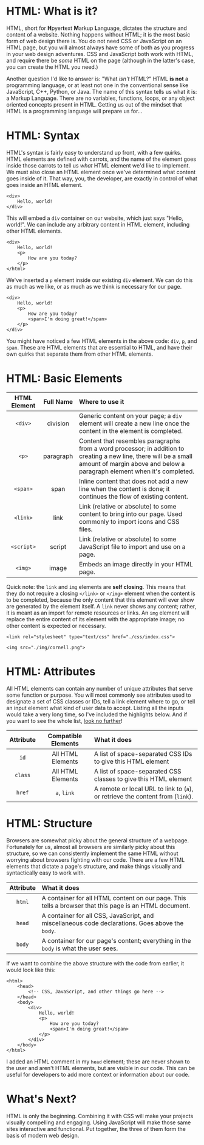 # HTML: What is it?
HTML, short for **H**pyer**t**ext **M**arkup **L**anguage, dictates the
structure and content of a website. Nothing happens without HTML; it is
the most basic form of web design there is. You do not need CSS or JavaScript
on an HTML page, but you will almost always have some of both as you progress
in your web design adventures. CSS and JavaScript both work with HTML, and
require there be *some* HTML on the page (although in the latter's case,
you can create the HTML you need.)

Another question I'd like to answer is: "What *isn't* HTML?" HTML **is not**
a programming language, or at least not one in the conventional sense
like JavaScript, C++, Python, or Java. The name of this syntax tells us
what it is: a Markup Language. There are no variables, functions, loops,
or any object oriented concepts present in HTML. Getting us out of the mindset
that HTML is a programming language will prepare us for...

# HTML: Syntax
HTML's syntax is fairly easy to understand up front, with a few quirks.
HTML elements are defined with carrots, and the name of the element goes
inside those carrots to tell us *what* HTML element we'd like to implement.
We must also close an HTML element once we've determined what content goes
inside of it. That way, you, the developer, are exactly in control of what
goes inside an HTML element.

```
<div>
    Hello, world!
</div>
```

This will embed a `div` container on our website, which just says
"Hello, world!". We can include any arbitrary content in HTML element, including
other HTML elements.

```
<div>
    Hello, world!
    <p>
        How are you today?
    </p>
</html>
```

We've inserted a `p` element inside our existing `div` element. We can
do this as much as we like, or as much as we think is necessary for our
page.

```
<div>
    Hello, world!
    <p>
        How are you today?
        <span>I'm doing great!</span>
    </p>
</div>
```

You might have noticed a few HTML elements in the above code: `div`, `p`,
and `span`. These are HTML elements that are essential to HTML, and have
their own quirks that separate them from other HTML elements.

# HTML: Basic Elements
| HTML Element | Full Name | Where to use it |
|:------------:|:---------:|:---------------|
| `<div>`      | division  | Generic content on your page; a `div` element will create a new line once the content in the element is completed. |
| `<p>`        | paragraph | Content that resembles paragraphs from a word processor; in addition to creating a new line, there will be a small amount of margin above and below a paragraph element when it's completed. |
| `<span>`     | span      | Inline content that does not add a new line when the content is done; it continues the flow of existing content. |
| `<link>`     | link      | Link (relative or absolute) to some content to bring into our page. Used commonly to import icons and CSS files. |
| `<script>`   | script    | Link (relative or absolute) to some JavaScript file to import and use on a page.|
| `<img>`      | image     | Embeds an image directly in your HTML page. |

Quick note: the `link` and `img` elements are **self closing**. This means that
they do not require a closing `</link>` or `</img>` element when the content
is to be completed, because the only content that this element will ever
show are generated by the element itself. A `link` never shows any content;
rather, it is meant as an import for remote resources or links. An `img`
element will replace the entire content of its element with the appropriate
image; no other content is expected or necessary.

```
<link rel="stylesheet" type="text/css" href="./css/index.css">
```

```
<img src="./img/cornell.png">
```

# HTML: Attributes
All HTML elements can contain any number of unique attributes that serve
some function or purpose. You will most commonly see attributes used to
designate a set of CSS classes or IDs, tell a link element where to go,
or tell an input element what kind of user data to accept. Listing all the
inputs would take a very long time, so I've included the highlights below.
And if you want to see the whole list, [look no further](https://www.w3schools.com/elements/ref_attributes.asp)!

| Attribute | Compatible Elements | What it does |
|:------------:|:---------:|:---------------|
| `id`      | All HTML Elements | A list of space-separated CSS IDs to give this HTML element|
| `class`   | All HTML Elements | A list of space-separated CSS classes to give this HTML element|
| `href`    | `a`, `link`       | A remote or local URL to link to (`a`), or retrieve the content from (`link`). |

# HTML: Structure
Browsers are somewhat picky about the general structure of a webpage. Fortunately
for us, almost all browsers are similarly picky about this structure, so
we can consistently implement the same HTML without worrying about browsers
fighting with our code. There are a few HTML elements that dictate a page's
structure, and make things visually and syntactically easy to work with.

| Attribute | What it does |
|:---------:|:-------------|
| `html`    | A container for all HTML content on our page. This tells a browser that this page is an HTML document. |
| `head`    | A container for all CSS, JavaScript, and miscellaneous code declarations. Goes above the `body`. |
| `body`    | A container for our page's content; everything in the `body` is what the user sees. |

If we want to combine the above structure with the code from earlier,
it would look like this:

```
<html>
    <head>
        <!-- CSS, JavaScript, and other things go here -->
    </head>
    <body>
        <div>
            Hello, world!
            <p>
                How are you today?
                <span>I'm doing great!</span>
            </p>
        </div>
    </body>
</html>
```

I added an HTML comment in my `head` element; these are never shown to the user
and aren't HTML elements, but are visible in our code. This can be useful
for developers to add more context or information about our code.

# What's Next?
HTML is only the beginning. Combining it with CSS will make your projects
visually compelling and engaging. Using JavaScript will make those same
sites interactive and functional. Put together, the three of them form the
basis of modern web design.